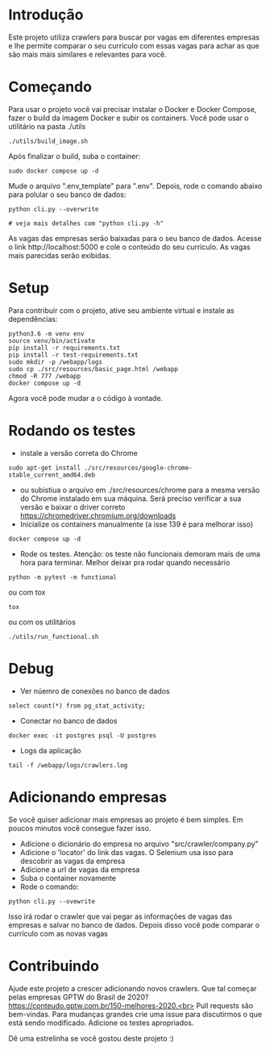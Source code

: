 # Introdução
Este projeto utiliza crawlers para buscar por vagas em diferentes empresas e lhe permite comparar o seu currículo com essas vagas para achar as que são mais mais similares e relevantes para você.

# Começando
Para usar o projeto você vai precisar instalar o Docker e Docker Compose, fazer o build da imagem Docker e subir os containers. Você pode usar o utilitário na pasta ./utils
```
./utils/build_image.sh
```
Após finalizar o build, suba o container:
```
sudo docker compose up -d
```
Mude o arquivo ".env_template" para ".env".
Depois, rode o comando abaixo para polular o seu banco de dados:
```
python cli.py --overwrite

# veja mais detalhes com "python cli.py -h"
```
As vagas das empresas serão baixadas para o seu banco de dados.
Acesse o link http://localhost:5000 e cole o conteúdo do seu currículo. As vagas mais parecidas serão exibidas.

# Setup
Para contribuir com o projeto, ative seu ambiente virtual e instale as dependências:
```
python3.6 -m venv env
source venv/bin/activate
pip install -r requirements.txt
pip install -r test-requirements.txt
sudo mkdir -p /webapp/logs
sudo cp ./src/resources/basic_page.html /webapp
chmod -R 777 /webapp
docker compose up -d
```
Agora você pode mudar a o código à vontade.

# Rodando os testes
- instale a versão correta do Chrome
```
sudo apt-get install ./src/resources/google-chrome-stable_current_amd64.deb
```
- ou subistiua o arquivo em ./src/resources/chrome para a mesma versão do Chrome instalado em sua máquina. Será preciso verificar a sua versão e baixar o driver correto https://chromedriver.chromium.org/downloads
- Inicialize os containers manualmente (a isse 139 é para melhorar isso)
```
docker compose up -d
```
- Rode os testes.
Atenção: os teste não funcionais demoram mais de uma hora para terminar. Melhor deixar pra rodar quando necessário
```
python -m pytest -m functional
```
ou com tox
```
tox
```
ou com os utilitários
```
./utils/run_functional.sh
```

# Debug
- Ver núemro de conexões no banco de dados
```
select count(*) from pg_stat_activity;
```
- Conectar no banco de dados
```
docker exec -it postgres psql -U postgres
```
- Logs da aplicação
```
tail -f /webapp/logs/crawlers.log
```

# Adicionando empresas
Se você quiser adicionar mais empresas ao projeto é bem simples. Em poucos minutos você consegue fazer isso.
- Adicione o dicionário do empresa no arquivo "src/crawler/company.py"
- Adicione o 'locator' do link das vagas. O Selenium usa isso para descobrir as vagas da empresa 
- Adicione a url de vagas da empresa
- Suba o container novamente
- Rode o comando:
```
python cli.py --ovewrite
```
Isso irá rodar o crawler que vai pegar as informações de vagas das empresas e salvar no banco de dados. Depois disso você pode comparar o currículo com as novas vagas


# Contribuindo
Ajude este projeto a crescer adicionando novos crawlers. Que tal começar pelas empresas GPTW do Brasil de 2020? https://conteudo.gptw.com.br/150-melhores-2020.<br>
Pull requests são bem-vindas. Para mudanças grandes crie uma issue para discutirmos o que está sendo modificado. Adicione os testes apropriados.

Dê uma estrelinha se você gostou deste projeto :)